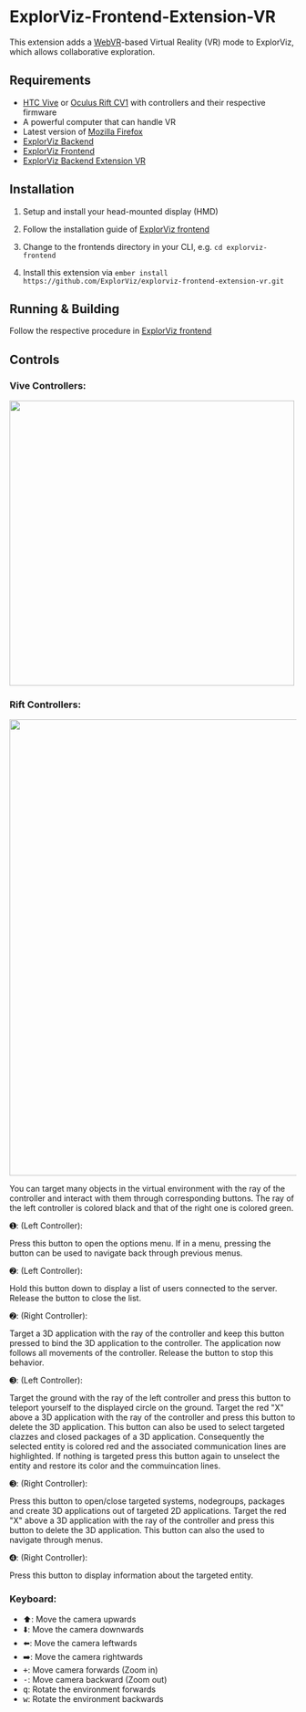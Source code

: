 # ExplorViz-Frontend-Extension-VR

This extension adds a [WebVR](https://webvr.info/)-based Virtual Reality (VR) mode to ExplorViz, which allows collaborative exploration.

## Requirements
- [HTC Vive](https://www.vive.com) or [Oculus Rift CV1](https://www.oculus.com/rift/) with controllers and their respective firmware
- A powerful computer that can handle VR
- Latest version of [Mozilla Firefox](https://www.mozilla.org/)
- [ExplorViz Backend](https://github.com/ExplorViz/explorviz-backend)
- [ExplorViz Frontend](https://github.com/ExplorViz/explorviz-frontend)
- [ExplorViz Backend Extension VR](https://github.com/ExplorViz/explorviz-backend-extension-vr)

## Installation

1. Setup and install your head-mounted display (HMD)

2. Follow the installation guide of [ExplorViz frontend](https://github.com/ExplorViz/explorviz-frontend#development)

3. Change to the frontends directory in your CLI, e.g. `cd explorviz-frontend`

4. Install this extension via `ember install https://github.com/ExplorViz/explorviz-frontend-extension-vr.git`

## Running & Building

Follow the respective procedure in [ExplorViz frontend](https://github.com/ExplorViz/explorviz-frontend#running--development)

## Controls

### Vive Controllers:
<p align="left">
  <img src="https://github.com/ExplorViz/Docs/blob/master/images/vive_controller.png" width="500"/>
</p>

### Rift Controllers:
<p align="left">
  <img src="https://github.com/ExplorViz/Docs/blob/master/images/oculus_controllers.png" width="800"/>
</p>
You can target many objects in the virtual environment with the ray of the controller and interact with them through corresponding buttons. 
The ray of the left controller is colored black and that of the right one is colored green.
<p></p>

&#10122;:
(Left Controller):

Press this button to open the options menu. If in a menu, pressing the button can be used to navigate back through previous menus.

&#10123;:
(Left Controller):

Hold this button down to display a list of users connected to the server. Release the button to close the list.

&#10123;:
(Right Controller):

Target a 3D application with the ray of the controller and
keep this button pressed to bind the 3D application to the controller. The application now follows all movements of the controller. Release the button to stop this behavior.

&#10124;: 
(Left Controller):

Target the ground with the ray of the left controller and
press this button to teleport yourself to the displayed circle on the ground. Target the red "X" above a 3D application with the ray of the controller and press this button to delete the 3D application.
This button can also be used to select targeted clazzes and closed packages of a 3D application. Consequently the selected entity is colored red and the associated communication lines are highlighted. If nothing is targeted press this button again to unselect the entity and restore its color and the commuincation lines.

&#10124;:
(Right Controller):

Press this button to open/close targeted systems, nodegroups, packages and
create 3D applications out of targeted 2D applications. 
Target the red "X" above a 3D application with the ray of the controller and press this button to delete the 3D application.
This button can also the used to navigate through menus.

&#10125;:
(Right Controller):

Press this button to display information about the targeted entity.

### Keyboard:

- :arrow_up:: Move the camera upwards 
- :arrow_down:: Move the camera downwards 
- :arrow_left:: Move the camera leftwards
- :arrow_right:: Move the camera rightwards
- <kbd>+</kbd>: Move camera forwards (Zoom in)
- <kbd>-</kbd>: Move camera backward (Zoom out)
- <kbd>q</kbd>: Rotate the environment forwards
- <kbd>w</kbd>: Rotate the environment backwards
